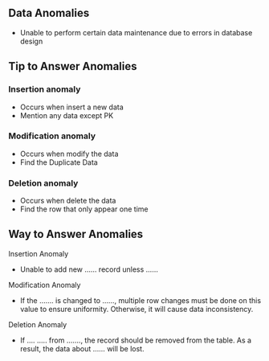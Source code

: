 ## Data Anomalies
- Unable to perform certain data maintenance due to errors in database design
## Tip to Answer Anomalies
### Insertion anomaly
- Occurs when insert a new data
- Mention any data except PK
  
### Modification anomaly
- Occurs when modify the data
- Find the Duplicate Data
  
### Deletion anomaly
- Occurs when delete the data
- Find the row that only appear one time
  
## Way to Answer Anomalies
Insertion Anomaly
- Unable to add new …… record unless ……

Modification Anomaly
- If the ……. is changed to ……, multiple row changes must be done on this value to ensure uniformity. Otherwise, it will cause data inconsistency.

Deletion Anomaly
- If …. ….. from ……., the record should be removed from the table. As a result, the data about …… will be lost.
